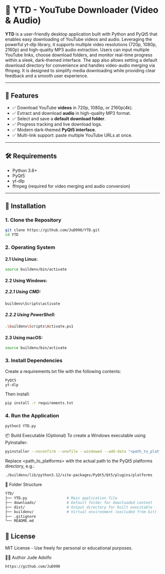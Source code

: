 # 🎥 YTD - YouTube Downloader (Video & Audio)

**YTD** is a user-friendly desktop application built with Python and PyQt5 that enables easy downloading of YouTube videos and audio. Leveraging the powerful yt-dlp library, it supports multiple video resolutions (720p, 1080p, 2160p) and high-quality MP3 audio extraction. Users can input multiple YouTube links, choose download folders, and monitor real-time progress within a sleek, dark-themed interface. The app also allows setting a default download directory for convenience and handles video-audio merging via ffmpeg. It is designed to simplify media downloading while providing clear feedback and a smooth user experience.

---

## 🚀 Features

- ✅ Download YouTube **videos** in 720p, 1080p, or 2160p(4k).
- ✅ Extract and download **audio** in high-quality MP3 format.
- ✅ Select and save a **default download folder**.
- ✅ Progress tracking and live download logs.
- ✅ Modern dark-themed **PyQt5 interface**.
- ✅ Multi-link support: paste multiple YouTube URLs at once.

---

## 🛠 Requirements

- Python 3.8+
- PyQt5
- yt-dlp
- ffmpeg (required for video merging and audio conversion)

---

## 🔧 Installation

### 1. Clone the Repository

```bash
git clone https://github.com/JuD990/YTD.git
cd YTD
```
### 2. Operating System
#### 2.1 Using Linux:
```bash
source buildenv/bin/activate
```
#### 2.2 Using Windows:
  ##### 2.2.1 Using CMD:
  ```bash
  buildenv\Scripts\activate
  ```
  ##### 2.2.2 Using PowerShell:
  ```bash
  .\buildenv\Scripts\Activate.ps1
  ```
#### 2.3 Using macOS:
```bash
source buildenv/bin/activate
```

### 3. Install Dependencies
Create a requirements.txt file with the following contents:
```bash
PyQt5
yt-dlp
```

Then install:
```bash
pip install -r requirements.txt
```

### 4. Run the Application
```bash
python3 YTD.py
```

📦 Build Executable (Optional)
To create a Windows executable using PyInstaller:
```bash
pyinstaller --noconfirm --onefile --windowed --add-data "<path_to_platforms>:platforms" YTD.py
```

Replace <path_to_platforms> with the actual path to the PyQt5 platforms directory, e.g.:
```bash
./buildenv/lib/python3.12/site-packages/PyQt5/Qt5/plugins/platforms
```

📁 Folder Structure
```bash
YTD/
├── YTD.py                  # Main application file
├── downloads/              # Default folder for downloaded content
├── dist/                   # Output directory for built executable
├── buildenv/               # Virtual environment (excluded from Git)
├── .gitignore
└── README.md
```

## 📃 License
MIT License - Use freely for personal or educational purposes.

🙋‍♂️ Author
Jude Adolfo
```bash
https://github.com/JuD990
```
